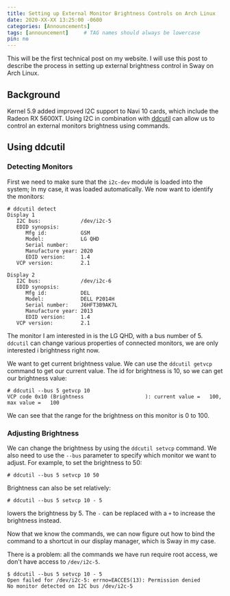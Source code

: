```yaml
---
title: Setting up External Monitor Brightness Controls on Arch Linux
date: 2020-XX-XX 13:25:00 -0600
categories: [Announcements]
tags: [announcement]     # TAG names should always be lowercase
pin: no
---
```


This will be the first technical post on my website. I will use this post to describe the process in setting up external brightness control in Sway on Arch Linux.

## Background

Kernel 5.9 added improved I2C support to Navi 10 cards, which include the Radeon RX 5600XT. Using I2C in combination with [ddcutil](https://www.archlinux.org/packages/community/x86_64/ddcutil/) can allow us to control an external monitors brightness using commands.

## Using ddcutil

### Detecting Monitors

First we need to make sure that the ```i2c-dev``` module is loaded into the system; In my case, it was loaded automatically. We now want to identify the monitors:

```console
# ddcutil detect
Display 1
   I2C bus:             /dev/i2c-5
   EDID synopsis:
      Mfg id:           GSM
      Model:            LG QHD
      Serial number:
      Manufacture year: 2020
      EDID version:     1.4
   VCP version:         2.1

Display 2
   I2C bus:             /dev/i2c-6
   EDID synopsis:
      Mfg id:           DEL
      Model:            DELL P2014H
      Serial number:    J6HFT3B9AK7L
      Manufacture year: 2013
      EDID version:     1.4
   VCP version:         2.1
```

The monitor I am interested in is the LG QHD, with a bus number of 5. ```ddcutil``` can change various properties of connected monitors, we are only interested i brightness right now.

We want to get current brightness value. We can use the ```ddcutil getvcp``` command to get our current value. The id for brightness is 10, so we can get our brightness value:

```console
# ddcutil --bus 5 getvcp 10
VCP code 0x10 (Brightness                    ): current value =   100, max value =   100
```

We can see that the range for the brightness on this monitor is 0 to 100.

### Adjusting Brightness

We can change the brightness by using the ```ddcutil setvcp``` command. We also need to use the ```--bus``` parameter to specify which monitor we want to adjust. For example, to set the brightness to 50:

```console
# ddcutil --bus 5 setvcp 10 50
```

Brightness can also be set relatively:

```console
# ddcutil --bus 5 setvcp 10 - 5
```

lowers the brightness by 5. The ```-``` can be replaced with a ```+``` to increase the brightness instead.



Now that we know the commands, we can now figure out how to bind the command to a shortcut in our display manager, which is Sway in my case.

There is a problem: all the commands we have run require root access, we don't have access to ```/dev/i2c-5```.

```console
$ ddcutil --bus 5 setvcp 10 - 5
Open failed for /dev/i2c-5: errno=EACCES(13): Permission denied
No monitor detected on I2C bus /dev/i2c-5
```

